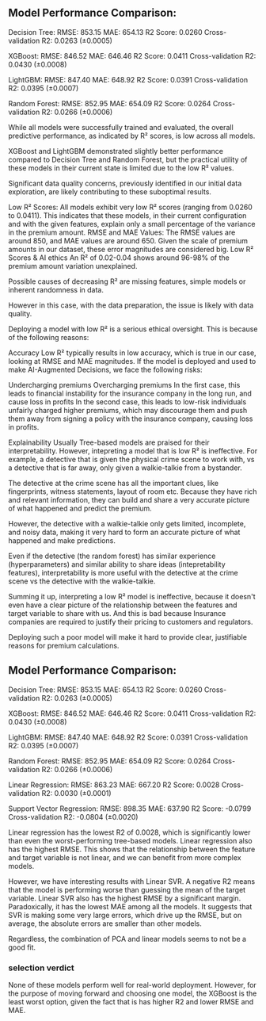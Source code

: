 Model Performance Comparison:
--------------------------------------------------------------------------------

Decision Tree:
RMSE: 853.15
MAE: 654.13
R2 Score: 0.0260
Cross-validation R2: 0.0263 (±0.0005)

XGBoost:
RMSE: 846.52
MAE: 646.46
R2 Score: 0.0411
Cross-validation R2: 0.0430 (±0.0008)

LightGBM:
RMSE: 847.40
MAE: 648.92
R2 Score: 0.0391
Cross-validation R2: 0.0395 (±0.0007)

Random Forest:
RMSE: 852.95
MAE: 654.09
R2 Score: 0.0264
Cross-validation R2: 0.0266 (±0.0006)



While all models were successfully trained and evaluated, the overall predictive performance, as indicated by R² scores, is low across all models.

XGBoost and LightGBM demonstrated slightly better performance compared to Decision Tree and Random Forest, but the practical utility of these models in their current state is limited due to the low R² values.

Significant data quality concerns, previously identified in our initial data exploration, are likely contributing to these suboptimal results.

Low R² Scores: All models exhibit very low R² scores (ranging from 0.0260 to 0.0411). This indicates that these models, in their current configuration and with the given features, explain only a small percentage of the variance in the premium amount.
RMSE and MAE Values: The RMSE values are around 850, and MAE values are around 650. Given the scale of premium amounts in our dataset, these error magnitudes are considered big.
Low R² Scores & AI ethics
An R² of 0.02-0.04 shows around 96-98% of the premium amount variation unexplained.

Possible causes of decreasing R² are missing features, simple models or inherent randomness in data.

However in this case, with the data preparation, the issue is likely with data quality.

Deploying a model with low R² is a serious ethical oversight. This is because of the following reasons:

Accuracy
Low R² typically results in low accuracy, which is true in our case, looking at RMSE and MAE magnitudes. If the model is deployed and used to make AI-Augmented Decisions, we face the following risks:

Undercharging premiums
Overcharging premiums
In the first case, this leads to financial instability for the insurance company in the long run, and cause loss in profits In the second case, this leads to low-risk individuals unfairly charged higher premiums, which may discourage them and push them away from signing a policy with the insurance company, causing loss in profits.

Explainability
Usually Tree-based models are praised for their interpretability. However, intepreting a model that is low R² is ineffective. For example, a detective that is given the physical crime scene to work with, vs a detective that is far away, only given a walkie-talkie from a bystander.

The detective at the crime scene has all the important clues, like fingerprints, witness statements, layout of room etc. Because they have rich and relevant information, they can build and share a very accurate picture of what happened and predict the premium.

However, the detective with a walkie-talkie only gets limited, incomplete, and noisy data, making it very hard to form an accurate picture of what happened and make predictions.

Even if the detective (the random forest) has similar experience (hyperparameters) and similar ability to share ideas (intepretability features), interpretability is more useful with the detective at the crime scene vs the detective with the walkie-talkie.

Summing it up, interpreting a low R² model is ineffective, because it doesn't even have a clear picture of the relationship between the features and target variable to share with us. And this is bad because Insurance companies are required to justify their pricing to customers and regulators.

Deploying such a poor model will make it hard to provide clear, justifiable reasons for premium calculations.

Model Performance Comparison:
--------------------------------------------------------------------------------

Decision Tree:
RMSE: 853.15
MAE: 654.13
R2 Score: 0.0260
Cross-validation R2: 0.0263 (±0.0005)

XGBoost:
RMSE: 846.52
MAE: 646.46
R2 Score: 0.0411
Cross-validation R2: 0.0430 (±0.0008)

LightGBM:
RMSE: 847.40
MAE: 648.92
R2 Score: 0.0391
Cross-validation R2: 0.0395 (±0.0007)

Random Forest:
RMSE: 852.95
MAE: 654.09
R2 Score: 0.0264
Cross-validation R2: 0.0266 (±0.0006)

Linear Regression:
RMSE: 863.23
MAE: 667.20
R2 Score: 0.0028
Cross-validation R2: 0.0030 (±0.0001)

Support Vector Regression:
RMSE: 898.35
MAE: 637.90
R2 Score: -0.0799
Cross-validation R2: -0.0804 (±0.0020)


Linear regression has the lowest R2 of 0.0028, which is significantly lower than even the worst-performing tree-based models. Linear regression also has the highest RMSE. This shows that the relationship between the feature and target variable is not linear, and we can benefit from more complex models.

However, we have interesting results with Linear SVR. A negative R2 means that the model is performing worse than guessing the mean of the target variable. Linear SVR also has the highest RMSE by a significant margin. Paradoxically, it has the lowest MAE among all the models. It suggests that SVR is making some very large errors, which drive up the RMSE, but on average, the absolute errors are smaller than other models. 

Regardless, the combination of PCA and linear models seems to not be a good fit.


### selection verdict

None of these models perform well for real-world deployment. However, for the purpose of moving forward and choosing one model, the XGBoost is the least worst option, given the fact that is has higher R2 and lower RMSE and MAE.
